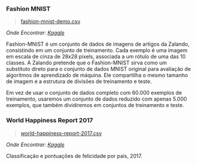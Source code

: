 ### Fashion MNIST

> [fashion-mnist-demo.csv](fashion-mnist-demo.csv)

_Onde Encontrar: [Kaggle](https://www.kaggle.com/zalando-research/fashionmnist)_

Fashion-MNIST é um conjunto de dados de imagens de artigos da Zalando, consistindo em um conjunto de treinamento. Cada exemplo é uma imagem em escala de cinza de 28x28 pixels, associada a um rótulo de uma das 10 classes. A Zalando pretende que o Fashion-MNIST sirva como um substituto direto para o conjunto de dados MNIST original para avaliação de algoritmos de aprendizado de máquina. Ele compartilha o mesmo tamanho de imagem e a estrutura de divisões de treinamento e teste.

Em vez de usar o conjunto de dados completo com 60.000 exemplos de treinamento, usaremos um conjunto de dados reduzido com apenas 5.000 exemplos, que também dividiremos em conjuntos de treinamento e teste.

### World Happiness Report 2017

> [world-happiness-report-2017.csv](world-happiness-report-2017.csv)

_Onde Encontrar: [Kaggle](https://www.kaggle.com/unsdsn/world-happiness#2017.csv)_

Classificação e pontuações de felicidade por país, 2017.